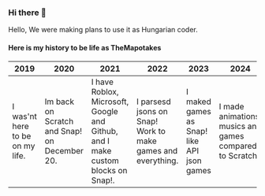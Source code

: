### Hi there 👋

Hello, We were making plans to use it as Hungarian coder.

#### Here is my history to be life as TheMapotakes
| 2019 | 2020 | 2021 | 2022 | 2023 | 2024
| --- | --- | --- | --- | --- | --- |
| I was'nt here to be on my life. | Im back on Scratch and Snap! on December 20. | I have Roblox, Microsoft, Google and Github, and I make custom blocks on Snap!.| I parsesd jsons on Snap! Work to make games and everything. | I maked games as Snap! like API json games | I made animations, musics and games compared to Scratch.
